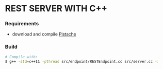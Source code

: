 # REST SERVER WITH C++

### Requirements
- download and compile [Pistache](http://pistache.io)


### Build
```sh
# Compile with:
$ g++ -std=c++11 -pthread src/endpoint/RESTEndpoint.cc src/server.cc -I../path/to/pistache/include ../path/to/pistache/libpistache.a
```
